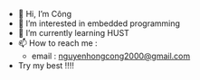- 👋 Hi, I’m Công
- 👀 I’m interested in embedded programming
- 🌱 I’m currently learning  HUST
- 📫 How to reach me : 
    + email : nguyenhongcong2000@gmail.com
- Try my best !!!!

<!---
Cong0703/Cong0703 is a ✨ special ✨ repository because its `README.md` (this file) appears on your GitHub profile.
You can click the Preview link to take a look at your changes.
--->
